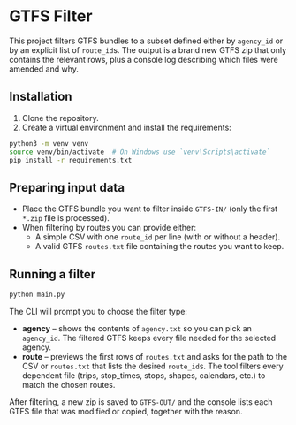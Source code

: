 
# GTFS Filter

This project filters GTFS bundles to a subset defined either by `agency_id` or by an explicit list of `route_id`s. The output is a brand new GTFS zip that only contains the relevant rows, plus a console log describing which files were amended and why.

## Installation

1. Clone the repository.
2. Create a virtual environment and install the requirements:

```bash
python3 -m venv venv
source venv/bin/activate  # On Windows use `venv\Scripts\activate`
pip install -r requirements.txt
```

## Preparing input data

- Place the GTFS bundle you want to filter inside `GTFS-IN/` (only the first `*.zip` file is processed).
- When filtering by routes you can provide either:
  - A simple CSV with one `route_id` per line (with or without a header).
  - A valid GTFS `routes.txt` file containing the routes you want to keep.

## Running a filter

```bash
python main.py
```

The CLI will prompt you to choose the filter type:

- **agency** – shows the contents of `agency.txt` so you can pick an `agency_id`. The filtered GTFS keeps every file needed for the selected agency.
- **route** – previews the first rows of `routes.txt` and asks for the path to the CSV or `routes.txt` that lists the desired `route_id`s. The tool filters every dependent file (trips, stop_times, stops, shapes, calendars, etc.) to match the chosen routes.

After filtering, a new zip is saved to `GTFS-OUT/` and the console lists each GTFS file that was modified or copied, together with the reason.
